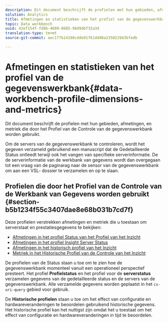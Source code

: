 ```yaml
---
description: Dit document beschrijft de profielen met hun gebieden, afmetingen, en metriek die door het Profiel van de Controle van de gegevenswerkbank worden gebruikt.
solution: Analytics
title: Afmetingen en statistieken van het profiel van de gegevenswerkbank
topic: Data workbench
uuid: 42ef154f-fd8b-4609-8685-96d9dbf32a3d
translation-type: tm+mt
source-git-commit: aec1f7b14198cdde91f61d490a235022943bfedb

---
```



# Afmetingen en statistieken van het profiel van de gegevenswerkbank{#data-workbench-profile-dimensions-and-metrics}

Dit document beschrijft de profielen met hun gebieden, afmetingen, en metriek die door het Profiel van de Controle van de gegevenswerkbank worden gebruikt.

Om de servers van de gegevenswerkbank te controleren, wordt het gegeven verzameld gebruikend een manuscript dat de Gedetailleerde Status ontleedt terwijl ook het vangen van specifieke serverinformatie. De de serverinformatie van de werkbank van gegevens wordt dan overgegaan tot een vraag van de paginarag naar de sensor van de gegevenswerkbank om aan een VSL- dossier te verzamelen en op te slaan.

## Profielen die door het Profiel van de Controle van de Werkbank van Gegevens worden gebruikt {#section-b5b1234f55c3407dae8e68b031b7cd7f}

Deze profielen verstrekken afmetingen en metriek die u toestaan om serverstaat en prestatiesgegevens te bekijken:

* [Afmetingen in het profiel Status van het Profiel van het Inzicht](../../../home/monitoring-installation/monitoring-appendix/monitoring-profile-status.md#concept-d4cd7da41c8a42bab4aea25418264e64)
* [Afmetingen in het profiel Insight Server Status](../../../home/monitoring-installation/monitoring-appendix/monitoring-servers-profile.md#concept-8cbeb91e99bc42e2b52b22d551423f8a)
* [Afmetingen in het historisch profiel van het Inzicht](../../../home/monitoring-installation/monitoring-appendix/monitoring-historical.md#concept-a42837c9c9274f83ad5bc5a6720f02b0)
* [Metriek in het Historische Profiel van de Controle van het Inzicht](../../../home/monitoring-installation/monitoring-appendix/monitoring-hist-metrics.md#concept-8fece88b1f014637bbc7c8372ee93203)

De profielen van de Status staan u toe om te zien hoe de gegevenswerkbank momenteel vanuit een operationeel perspectief presteert. Het profiel **Profielstatus** en het profiel voor de **serverstatus** verzamelen gegevens van de gedetailleerde status en de servers van de gegevenswerkbank. Alle verzamelde gegevens worden geplaatst in het `cs-uri-query` gebied voor gebruik.

De **Historische profielen** staan u toe om het effect van configuratie en hardwareveranderingen te beoordelen gebruikend historische gegevens. Het historische profiel kan het nuttigst zijn omdat het u toestaat om het effect van configuratie en hardwareveranderingen in tijd te beoordelen.

